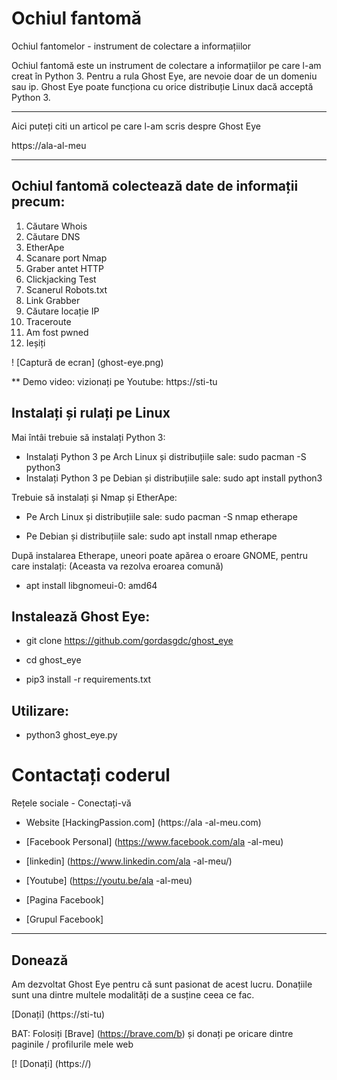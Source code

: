 # Ochiul fantomă
Ochiul fantomelor - instrument de colectare a informațiilor
<div>

Ochiul fantomă este un instrument de colectare a informațiilor pe care l-am creat în Python 3.
Pentru a rula Ghost Eye, are nevoie doar de un domeniu sau ip.
Ghost Eye poate funcționa cu orice distribuție Linux dacă acceptă Python 3.

****
Aici puteți citi un articol pe care l-am scris despre Ghost Eye

https://ala-al-meu

****


## Ochiul fantomă colectează date de informații precum:

1. Căutare Whois
2. Căutare DNS
3. EtherApe
4. Scanare port Nmap
5. Graber antet HTTP
6. Clickjacking Test
7. Scanerul Robots.txt
8. Link Grabber
9. Căutare locație IP
10. Traceroute
11. Am fost pwned
12. Ieșiți

! [Captură de ecran] (ghost-eye.png)

  
** Demo video: vizionați pe Youtube:
https://sti-tu


## Instalați și rulați pe Linux
Mai întâi trebuie să instalați Python 3:
<div>
  
* Instalați Python 3 pe Arch Linux și distribuțiile sale: sudo pacman -S python3
* Instalați Python 3 pe Debian și distribuțiile sale: sudo apt install python3

 
 
Trebuie să instalați și Nmap și EtherApe:

  
* Pe Arch Linux și distribuțiile sale: sudo pacman -S nmap etherape

  
* Pe Debian și distribuțiile sale: sudo apt install nmap etherape

După instalarea Etherape, uneori poate apărea o eroare GNOME, pentru care instalați: (Aceasta va rezolva eroarea comună)
* apt install libgnomeui-0: amd64

    
    
## Instalează Ghost Eye:
* git clone https://github.com/gordasgdc/ghost_eye

* cd ghost_eye
  
* pip3 install -r requirements.txt

  
## Utilizare:
* python3 ghost_eye.py


# Contactați coderul
Rețele sociale - Conectați-vă

* Website [HackingPassion.com] (https://ala -al-meu.com)

* [Facebook Personal] (https://www.facebook.com/ala -al-meu)

* [linkedin] (https://www.linkedin.com/ala -al-meu/)

* [Youtube] (https://youtu.be/ala -al-meu)

* [Pagina Facebook] 
* [Grupul Facebook] 
  
  


***

## Donează


Am dezvoltat Ghost Eye pentru că sunt pasionat de acest lucru.
Donațiile sunt una dintre multele modalități de a susține ceea ce fac.

[Donați] (https://sti-tu)

BAT: Folosiți [Brave] (https://brave.com/b) și donați pe oricare dintre paginile / profilurile mele web

[! [Donați] (https://)